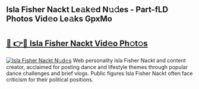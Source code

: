 ## Isla Fisher Nackt Le𝚊k𝚎d N𝚞𝚍es - Part-fLD Photos Vid𝚎o Le𝚊ks GpxMo

# <h2><a href="http://fb3ekj.evod.top/?m=Isla+Fisher+Nackt">🔗 👉🔴 Isla Fisher Nackt Vid𝚎o Ph𝚘t𝚘s</a></h2>

[![Isla Fisher Nackt N𝚞d𝚎s](https://i.imgur.com/8V9OHl7.gif)](http://fb3ekj.evod.top/?m=Isla+Fisher+Nackt)
Web personality Isla Fisher Nackt and content creator, acclaimed for posting dance and lifestyle themes through popular dance challenges and brief vlogs. Public figures Isla Fisher Nackt often face criticism for their political positions. 
